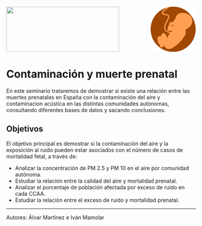 <img src="https://www.ubu.es/sites/default/files/hightlight/images/escudo_color_tl_0.jpg" width="300" height="120"/> <img src='./Input/IMAGES/muerte_fetal.webp' align="right" height="120" />
 
# Contaminación y muerte prenatal          
  
En este seminario trataremos de demostrar si existe una relación entre las muertes prenatales en España con la contaminación del aire y contaminacion acústica en las distintas comunidades autónomas, consultando diferentes bases de datos y sacando conclusiones.

## Objetivos

El objetivo principal es demostrar si la contaminación del aire y la exposición al ruido pueden estar asociados con el número de casos de mortalidad fetal, a través de:

  - Analizar la concentración de PM 2.5 y PM 10 en el aire por comunidad autónoma.
  - Estudiar la relación entre la calidad del aire y mortalidad prenatal.
  - Analizar el porcentaje de población afectada por exceso de ruido en cada CCAA.
  - Estudiar la relación entre el exceso de ruido y mortalidad prenatal.

***
Autores: Álvar Martínez e Iván Mamolar
